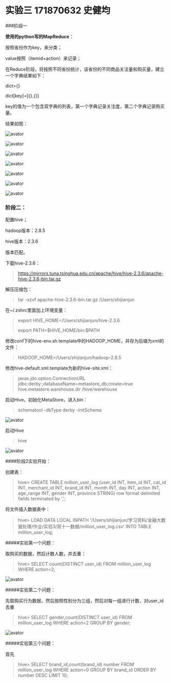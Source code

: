 # 实验三 171870632 史健均

###阶段一

**使用的python写的MapReduce**：

按照省份作为key，来分类；

value按照（itemid+action）来记录；

在Reduce阶段，将按照不同省份统计，该省份的不同商品关注量和购买量，建立一个字典结果如下：

dict={}

dict[key]=[{},{}]

key的值为一个包含双字典的列表，第一个字典记录关注度，第二个字典记录购买量。

结果如图：

![avator](/Users/shijianjun/学习资料/金融大数据处理/作业/实验3/阶段1结果1.png)

![avator](/Users/shijianjun/学习资料/金融大数据处理/作业/实验3/阶段1结果2.png)

![avator](/Users/shijianjun/学习资料/金融大数据处理/作业/实验3/阶段1结果3.png)

![avator](/Users/shijianjun/学习资料/金融大数据处理/作业/实验3/阶段1结果4.png)

![avator](/Users/shijianjun/学习资料/金融大数据处理/作业/实验3/阶段1结果5.png)

![avator](/Users/shijianjun/学习资料/金融大数据处理/作业/实验3/阶段1结果6.png)

![avator](/Users/shijianjun/学习资料/金融大数据处理/作业/实验3/阶段1结果7.png)

### 阶段二：

配置hive；

hadoop版本：2.8.5

hive版本：2.3.6

版本匹配。

下载hive-2.3.6：

> https://mirrors.tuna.tsinghua.edu.cn/apache/hive/hive-2.3.6/apache-hive-2.3.6-bin.tar.gz

解压压缩包：

> tar -xzvf apache-hive-2.3.6-bin.tar.gz /Users/shijianjun

在~/.zshrc里面加上环境变量：

> export HIVE_HOME=/Users/shijianjun/hive-2.3.6
>
> export PATH=\$HIVE_HOME/bin:$PATH

修改conf下的hive-env.sh.template中的HADOOP_HOME，并存为后缀为xml的文件：

> HADOOP_HOME=/Users/shijianjun/hadoop-2.8.5

修改hive-default.xml.template为新的hive-site.xml：

> <?xml version="1.0" encoding="UTF-8" standalone="no"?>
> <?xml-stylesheet type="text/xsl" href="configuration.xsl"?>
> <configuration>
>     <property>
> 		<name>javax.jdo.option.ConnectionURL</name>
> 		<value>jdbc:derby:;databaseName=metastore_db;create=true</value>
> 	</property>
> 	<property>
> 		<name>hive.metastore.warehouse.dir</name>
> 		<value>/hive/warehouse</value>
> 	</property>
> </configuration>

启动Hive，初始化MetaStore，进入bin：

> schematool -dbType derby -initSchema

![avator](/Users/shijianjun/学习资料/金融大数据处理/作业/实验3/初始化hive.png)

启动Hive

> hive

![avator](/Users/shijianjun/学习资料/金融大数据处理/作业/实验3/hive启动.png)

####阶段2实验开始：

创建表：

> hive> CREATE TABLE  million_user_log (user_id INT, item_id INT, cat_id INT, merchant_id INT, brand_id INT, month INT, day INT, action INT, age_range INT, gender INT, province STRING) row format delimited fields terminated by ',';

将文件插入数据表中：

> hive> LOAD DATA LOCAL INPATH '/Users/shijianjun/学习资料/金融大数据处理/作业/实验3/双十一数据/million_user_log.csv' INTO TABLE million_user_log;

#####实验第一个问题：

取购买的数据，然后计数人数，并去重：

> hive> SELECT count(DISTINCT user_id) FROM million_user_log WHERE action=2;

![avator](/Users/shijianjun/学习资料/金融大数据处理/作业/实验3/第一个问题.png)

#####实验第二个问题：

先取购买行为数据，然后按照性别分为三组，然后对每一组进行计数，对user_id去重

> hive> SELECT gender,count(DISTINCT user_id) FROM million_user_log WHERE action=2 GROUP BY gender;

![avator](/Users/shijianjun/学习资料/金融大数据处理/作业/实验3/第二个问题.png)

#####实验第三个问题：

首先

> hive> SELECT brand_id,count(brand_id) number FROM million_user_log WHERE action=0 GROUP BY brand_id ORDER BY number DESC LIMIT 10;